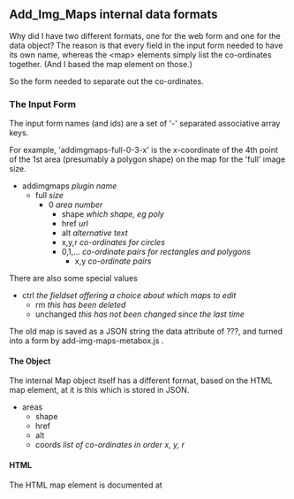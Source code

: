 ## Add_Img_Maps internal data formats

Why did I have two different formats, one for the web form and one for the data
object? The reason is that every field in the input form needed to have its own
name, whereas the &lt;map&gt; elements simply list the co-ordinates together.
(And I based the map element on those.)

So the form needed to separate out the co-ordinates.

### The Input Form

The input form names (and ids) are a set of '-' separated associative array keys.

For example, 'addimgmaps-full-0-3-x' is the x-coordinate of the 4th point of
the 1st area (presumably a polygon shape) on the map for the 'full' image size.

* addimgmaps *plugin name*
  * full *size*
    * 0 *area number*
	  * shape *which shape, eg poly*
	  * href *url*
	  * alt *alternative text*
	  * x,y,r *co-ordinates for circles*
	  * 0,1,... *co-ordinate pairs for rectangles and polygons*
	    * x,y *co-ordinate pairs*

There are also some special values

  * ctrl *the fieldset offering a choice about which maps to edit*
    * rm *this has been deleted*
	* unchanged *this has not been changed since the last time*

The old map is saved as a JSON string the data attribute of ???, and turned into
a form by add-img-maps-metabox.js .

#### The Object

The internal Map object itself has a different format, based on the HTML map element,
at it is this which is stored in JSON.

* areas
  * shape
  * href
  * alt
  * coords *list of co-ordinates in order x, y, r*

#### HTML

The HTML map element is documented at 